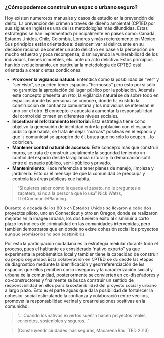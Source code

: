 
### ¿Cómo podemos construir un espacio urbano seguro?

Hoy existen numerosos manuales y casos de estudio en la prevención del delito. La prevención del crimen a través del diseño ambiental (CPTED por sus siglas en inglés) es una de las metodologías más difundidas. Estas estrategias se han implementado principalmente en países como: Canadá, Estados Unidos, Chile, Colombia, Londres y más recientemente en México. Sus principios están orientados a: desincentivar al delincuente en su decisión racional de cometer un acto delictivo en base a la percepción de mucho esfuerzo y poca recompensa,  disminuyendo la vulnerabilidad de los individuos, bienes inmuebles, etc. ante un acto delictivo. Estos principios han ido evolucionando, en particular la metodología de CPTED está orientada a crear ciertas condiciones:

* **Promover la vigilancia natural:** Entendida como la posibilidad de “ver” y “ser visto”, se pueden tener espacios “hermosos” pero esto por sí sólo no garantiza la apropiación del lugar público por la población. Además este concepto presenta un reto,  la vigilancia natural se da sobre todo en espacios donde las personas se conocen, donde ha existido la construcción de confianza comunitaria y los individuos se interesan el uno por el otro. El concepto le apuesta a  aumentar la responsabilidad del control del crimen en diferentes niveles sociales.
* **Incentivar el reforzamiento territorial:** Esta estrategia tiene como objetivo la generación de identidad entre la población con el espacio público que habita, se trata de dejar “marcas” positivas en el espacio y que la comunidad se apropien de él, busca que no sólo lo ocupen… lo colonicen.
* **Mantener control natural de accesos:** Este concepto más que construir muros, se trata de construir socialmente la seguridad teniendo un control del espacio desde la vigilancia natural y la demarcación sutil entre el espacio público, semi-público y privado.
* **Mantenimiento:** Hace referencia a tener planes de manejo, limpieza y jardinería. Esto da el mensaje de que la comunidad se preocupa y controla las áreas públicas que habita.

> “Si quieres saber cómo le queda el zapato, no le preguntes al zapatero, si no a la persona que lo usa” Nick Wates, TheCommunityPlanning.

Durante la década de los 80´s en Estados Unidos se llevaron a cabo dos proyectos piloto, uno en Connecticut y otro en Oregon, donde se realizaron mejoras en la imagen urbana, los dos tuvieron éxito al disminuir a corto plazo los índices de criminalidad en las comunidades  intervenidas, pero también demostraron que en donde no existe cohesión social los proyectos aunque promisorios no son sostenibles.

Por esto la participación ciudadana es la estrategia medular durante todo el proceso, pues el habitante es considerado “nativo experto” ya que experimenta la problemática local y también tiene la capacidad de construir su propia seguridad. Esta colaboración en CPTED se da desde las etapas de diagnóstico mediante la identificación y georreferenciación de los espacios que ellos perciben como inseguros y la caracterización social y urbana de la comunidad, posteriormente se convierten en co-diseñadores y co-constructores y finalmente se busca construir un sentido de responsabilidad en ellos para la sostenibilidad del proyecto social y urbano a largo plazo. Esto es el parte aguas que da la posibilidad de fortalecer la cohesión social estimulando la confianza y colaboración entre vecinos, promover la responsabilidad vecinal y crear relaciones positivas en la comunidad.

> “… Cuando los nativos expertos sueñan hacen proyectos reales, concretos, sostenibles y seguros…”

> (Construyendo ciudades más seguras, Macarena Rau, TED 2013)

